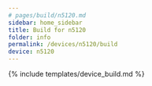 ```yaml
---
# pages/build/n5120.md
sidebar: home_sidebar
title: Build for n5120
folder: info
permalink: /devices/n5120/build
device: n5120
---
```

{% include templates/device_build.md %}

